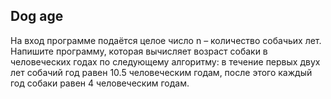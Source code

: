 ## Dog age

На вход программе подаётся целое число n – количество собачьих лет. Напишите программу, которая вычисляет возраст собаки в человеческих годах по следующему алгоритму: в течение первых двух лет собачий год равен 10.5 человеческим годам, после этого каждый год собаки равен 4 человеческим годам.